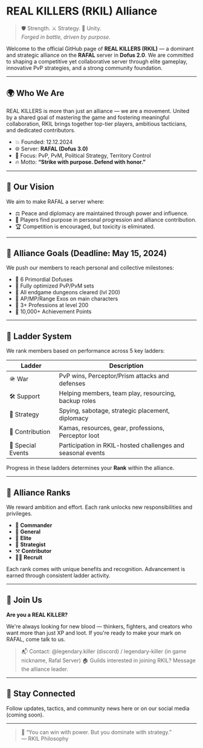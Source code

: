 # REAL KILLERS (RKIL) Alliance

> 🛡️ Strength. ⚔️ Strategy. 🧠 Unity.  
> _Forged in battle, driven by purpose._

Welcome to the official GitHub page of **REAL KILLERS (RKIL)** — a dominant and strategic alliance on the **RAFAL** server in **Dofus 2.0**. We are committed to shaping a competitive yet collaborative server through elite gameplay, innovative PvP strategies, and a strong community foundation.

---

## 🌍 Who We Are

REAL KILLERS is more than just an alliance — we are a movement. United by a shared goal of mastering the game and fostering meaningful collaboration, RKIL brings together top-tier players, ambitious tacticians, and dedicated contributors.

- 💥 Founded: 12.12.2024
- 🌐 Server: **RAFAL (Dofus 3.0)**
- 🧠 Focus: PvP, PvM, Political Strategy, Territory Control
- 🔥 Motto: **“Strike with purpose. Defend with honor.”**

---

## 🎯 Our Vision

We aim to make RAFAL a server where:
- ⚖️ Peace and diplomacy are maintained through power and influence.
- 🧭 Players find purpose in personal progression and alliance contribution.
- 🏆 Competition is encouraged, but toxicity is eliminated.

---

## 📜 Alliance Goals (Deadline: May 15, 2024)

We push our members to reach personal and collective milestones:

- 🔹 6 Primordial Dofuses
- 🔹 Fully optimized PvP/PvM sets
- 🔹 All endgame dungeons cleared (lvl 200)
- 🔹 AP/MP/Range Exos on main characters
- 🔹 3+ Professions at level 200
- 🔹 10,000+ Achievement Points

---

## 🧩 Ladder System

We rank members based on performance across 5 key ladders:

| Ladder            | Description                                                  |
|-------------------|--------------------------------------------------------------|
| 🪖 War             | PvP wins, Perceptor/Prism attacks and defenses               |
| 🛠️ Support         | Helping members, team play, resourcing, backup roles         |
| 🧠 Strategy         | Spying, sabotage, strategic placement, diplomacy             |
| 💎 Contribution     | Kamas, resources, gear, professions, Perceptor loot          |
| 🎉 Special Events   | Participation in RKIL-hosted challenges and seasonal events |

Progress in these ladders determines your **Rank** within the alliance.

---

## 🧱 Alliance Ranks

We reward ambition and effort. Each rank unlocks new responsibilities and privileges.

- 🥇 **Commander**
- 🥈 **General**
- 🥉 **Elite**
- 🧙 **Strategist**
- ⚒️ **Contributor**
- 🧑‍🚀 **Recruit**

Each rank comes with unique benefits and recognition. Advancement is earned through consistent ladder activity.

---

## 🔗 Join Us

**Are you a REAL KILLER?**

We're always looking for new blood — thinkers, fighters, and creators who want more than just XP and loot. If you're ready to make your mark on RAFAL, come talk to us.

> 📬 Contact: @legendary.killer (discord) / legendary-killer (in game nickname, Rafal Server) 
> 🏠 Guilds interested in joining RKIL? Message the alliance leader.

---

## 💬 Stay Connected

Follow updates, tactics, and community news here or on our social media (coming soon).

---

> 🧠 “You can win with power. But you dominate with strategy.”  
> — RKIL Philosophy

